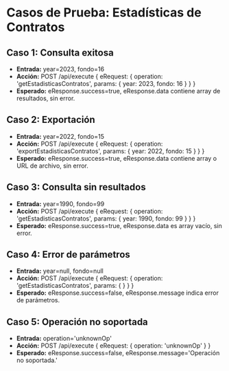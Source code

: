 # Casos de Prueba: Estadísticas de Contratos

## Caso 1: Consulta exitosa
- **Entrada:** year=2023, fondo=16
- **Acción:** POST /api/execute { eRequest: { operation: 'getEstadisticasContratos', params: { year: 2023, fondo: 16 } } }
- **Esperado:** eResponse.success=true, eResponse.data contiene array de resultados, sin error.

## Caso 2: Exportación
- **Entrada:** year=2022, fondo=15
- **Acción:** POST /api/execute { eRequest: { operation: 'exportEstadisticasContratos', params: { year: 2022, fondo: 15 } } }
- **Esperado:** eResponse.success=true, eResponse.data contiene array o URL de archivo, sin error.

## Caso 3: Consulta sin resultados
- **Entrada:** year=1990, fondo=99
- **Acción:** POST /api/execute { eRequest: { operation: 'getEstadisticasContratos', params: { year: 1990, fondo: 99 } } }
- **Esperado:** eResponse.success=true, eResponse.data es array vacío, sin error.

## Caso 4: Error de parámetros
- **Entrada:** year=null, fondo=null
- **Acción:** POST /api/execute { eRequest: { operation: 'getEstadisticasContratos', params: { } } }
- **Esperado:** eResponse.success=false, eResponse.message indica error de parámetros.

## Caso 5: Operación no soportada
- **Entrada:** operation='unknownOp'
- **Acción:** POST /api/execute { eRequest: { operation: 'unknownOp' } }
- **Esperado:** eResponse.success=false, eResponse.message='Operación no soportada.'
